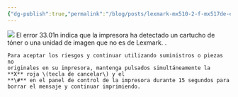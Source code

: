 ```yaml
---
{"dg-publish":true,"permalink":"/blog/posts/lexmark-mx510-2-f-mx517de-error-33-01-n-28-solucion-29/"}
---
```


![](../fetched_images\rect1620.png)
  El error 33.01n indica que la impresora ha detectado un cartucho de tóner o
  una unidad de imagen que no es de Lexmark. . 

    Para aceptar los riesgos y continuar utilizando suministros o piezas no
    originales en su impresora, mantenga pulsados simultáneamente la
    **X** roja \(tecla de cancelar\) y el
    **\#** en el panel de control de la impresora durante 15 segundos para
    borrar el mensaje y continuar imprimiendo. 
  
